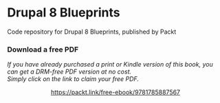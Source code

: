 # Drupal 8 Blueprints
Code repository for Drupal 8 Blueprints, published by Packt
### Download a free PDF

 <i>If you have already purchased a print or Kindle version of this book, you can get a DRM-free PDF version at no cost.<br>Simply click on the link to claim your free PDF.</i>
<p align="center"> <a href="https://packt.link/free-ebook/9781785887567">https://packt.link/free-ebook/9781785887567 </a> </p>